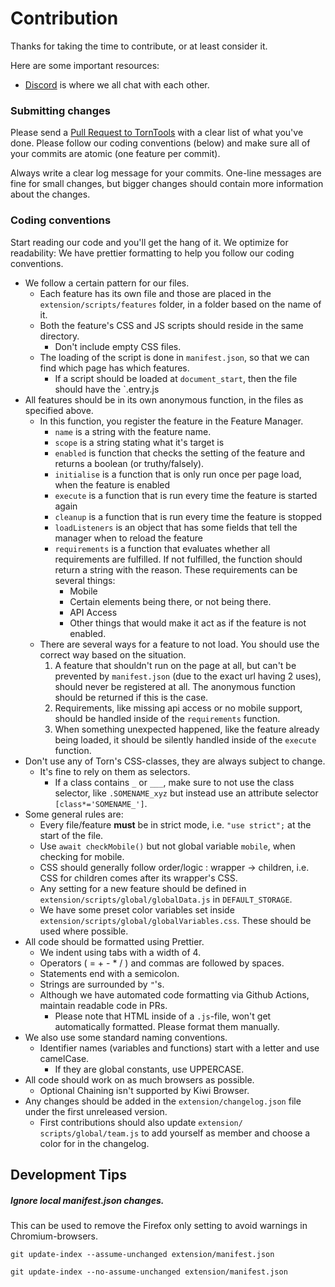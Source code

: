 # Contribution

Thanks for taking the time to contribute, or at least consider it.

Here are some important resources:

* [Discord](https://discord.com/invite/ukyK6f6) is where we all chat with each other.

### Submitting changes

Please send a [Pull Request to TornTools](https://github.com/Mephiles/torntools_extension/pull/new/master) with a clear
list of what you've done. Please follow our coding conventions (below) and make sure all of your commits are atomic (one
feature per commit).

Always write a clear log message for your commits. One-line messages are fine for small changes, but bigger changes
should contain more information about the changes.

### Coding conventions

Start reading our code and you'll get the hang of it. We optimize for readability:
We have prettier formatting to help you follow our coding conventions.

* We follow a certain pattern for our files.
    * Each feature has its own file and those are placed in the `extension/scripts/features` folder, in a folder based
      on the name of it.
    * Both the feature's CSS and JS scripts should reside in the same directory.
        * Don't include empty CSS files.
    * The loading of the script is done in `manifest.json`, so that we can find which page has which features.
        * If a script should be loaded at `document_start`, then the file should have the `.entry.js
* All features should be in its own anonymous function, in the files as specified above.
    * In this function, you register the feature in the Feature Manager.
        * `name` is a string with the feature name.
        * `scope` is a string stating what it's target is
        * `enabled` is function that checks the setting of the feature and returns a boolean (or truthy/falsely).
        * `initialise` is a function that is only run once per page load, when the feature is enabled
        * `execute` is a function that is run every time the feature is started again
        * `cleanup` is a function that is run every time the feature is stopped
        * `loadListeners` is an object that has some fields that tell the manager when to reload the feature
        * `requirements` is a function that evaluates whether all requirements are fulfilled. If not fulfilled, the
          function should return a string with the reason. These requirements can be several things:
            * Mobile
            * Certain elements being there, or not being there.
            * API Access
            * Other things that would make it act as if the feature is not enabled.
    * There are several ways for a feature to not load. You should use the correct way based on the situation.
        1. A feature that shouldn't run on the page at all, but can't be prevented by `manifest.json` (due to the exact
           url having 2 uses), should never be registered at all. The anonymous function should be returned if this is
           the case.
        2. Requirements, like missing api access or no mobile support, should be handled inside of the `requirements`
           function.
        3. When something unexpected happened, like the feature already being loaded, it should be silently handled
           inside of the `execute` function.
* Don't use any of Torn's CSS-classes, they are always subject to change.
    * It's fine to rely on them as selectors.
        * If a class contains `_` or `___`, make sure to not use the class selector, like `.SOMENAME_xyz` but instead
          use an attribute selector `[class*='SOMENAME_']`.
* Some general rules are:
    * Every file/feature **must** be in strict mode, i.e. `"use strict";` at the start of the file.
    * Use `await checkMobile()` but not global variable `mobile`, when checking for mobile.
    * CSS should generally follow order/logic : wrapper -> children, i.e. CSS for children comes after its wrapper's
      CSS.
    * Any setting for a new feature should be defined in `extension/scripts/global/globalData.js` in `DEFAULT_STORAGE`.
    * We have some preset color variables set inside `extension/scripts/global/globalVariables.css`. These should be used where possible.
* All code should be formatted using Prettier.
    * We indent using tabs with a width of 4.
    * Operators ( = + - * / ) and commas are followed by spaces.
    * Statements end with a semicolon.
    * Strings are surrounded by `"`'s.
    * Although we have automated code formatting via Github Actions, maintain readable code in PRs.
        * Please note that HTML inside of a `.js`-file, won't get automatically formatted. Please format them manually.
* We also use some standard naming conventions.
    * Identifier names (variables and functions) start with a letter and use camelCase.
        * If they are global constants, use UPPERCASE.
* All code should work on as much browsers as possible.
    * Optional Chaining isn't supported by Kiwi Browser.
* Any changes should be added in the `extension/changelog.json` file under the first unreleased version.
    * First contributions should also update `extension/ scripts/global/team.js` to add yourself as member and choose a color for in the changelog.

## Development Tips

##### Ignore local manifest.json changes.

This can be used to remove the Firefox only setting to avoid warnings in Chromium-browsers.

`git update-index --assume-unchanged extension/manifest.json`

`git update-index --no-assume-unchanged extension/manifest.json`
